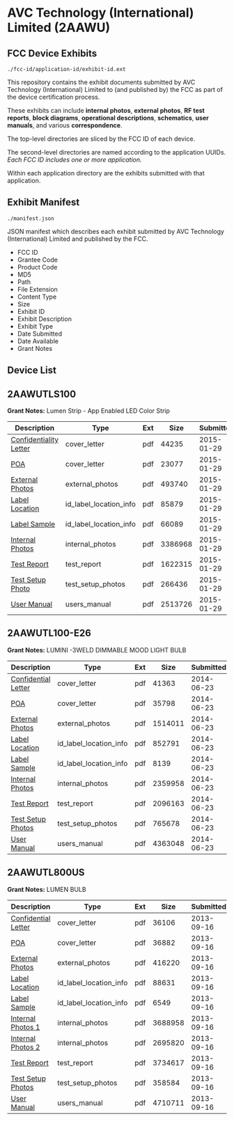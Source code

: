 # AVC Technology (International) Limited (2AAWU)
## FCC Device Exhibits

```
./fcc-id/application-id/exhibit-id.ext
```

This repository contains the exhibit documents submitted by AVC Technology (International) Limited to (and published by) the FCC as part of the device certification process.

These exhibits can include **internal photos**, **external photos**, **RF test reports**, **block diagrams**, **operational descriptions**, **schematics**, **user manuals**, and various **correspondence**.

The top-level directories are sliced by the FCC ID of each device.

The second-level directories are named according to the application UUIDs. *Each FCC ID includes one or more application.*

Within each application directory are the exhibits submitted with that application. 

## Exhibit Manifest

```
./manifest.json
```

JSON manifest which describes each exhibit submitted by AVC Technology (International) Limited and published by the FCC.

- FCC ID
- Grantee Code
- Product Code
- MD5
- Path
- File Extension
- Content Type
- Size
- Exhibit ID
- Exhibit Description
- Exhibit Type
- Date Submitted
- Date Available
- Grant Notes

## Device List
## 2AAWUTLS100
**Grant Notes:** Lumen Strip - App Enabled LED Color Strip

| Description | Type | Ext | Size | Submitted | Available |
| ----------- | ---- | --- | ---- | --------- | --------- |
| [Confidentiality Letter](2AAWUTLS100/8e44f4cae64e96ffe0d2166209369c94/2518037.pdf) | cover_letter | pdf | 44235 | 2015-01-29 | 2015-01-29 |
| [POA](2AAWUTLS100/8e44f4cae64e96ffe0d2166209369c94/2518040.pdf) | cover_letter | pdf | 23077 | 2015-01-29 | 2015-01-29 |
| [External Photos](2AAWUTLS100/8e44f4cae64e96ffe0d2166209369c94/2518036.pdf) | external_photos | pdf | 493740 | 2015-01-29 | 2015-01-29 |
| [Label Location](2AAWUTLS100/8e44f4cae64e96ffe0d2166209369c94/2518038.pdf) | id_label_location_info | pdf | 85879 | 2015-01-29 | 2015-01-29 |
| [Label Sample](2AAWUTLS100/8e44f4cae64e96ffe0d2166209369c94/2518039.pdf) | id_label_location_info | pdf | 66089 | 2015-01-29 | 2015-01-29 |
| [Internal Photos](2AAWUTLS100/8e44f4cae64e96ffe0d2166209369c94/2518041.pdf) | internal_photos | pdf | 3386968 | 2015-01-29 | 2015-01-29 |
| [Test Report](2AAWUTLS100/8e44f4cae64e96ffe0d2166209369c94/2518042.pdf) | test_report | pdf | 1622315 | 2015-01-29 | 2015-01-29 |
| [Test Setup Photo](2AAWUTLS100/8e44f4cae64e96ffe0d2166209369c94/2518043.pdf) | test_setup_photos | pdf | 266436 | 2015-01-29 | 2015-01-29 |
| [User Manual](2AAWUTLS100/8e44f4cae64e96ffe0d2166209369c94/2518044.pdf) | users_manual | pdf | 2513726 | 2015-01-29 | 2015-01-29 |
## 2AAWUTL100-E26
**Grant Notes:** LUMINI -3WELD DIMMABLE MOOD LIGHT BULB

| Description | Type | Ext | Size | Submitted | Available |
| ----------- | ---- | --- | ---- | --------- | --------- |
| [Confidential Letter](2AAWUTL100-E26/696a217480cc32392b138bda1113499e/2303162.pdf) | cover_letter | pdf | 41363 | 2014-06-23 | 2014-06-23 |
| [POA](2AAWUTL100-E26/696a217480cc32392b138bda1113499e/2303163.pdf) | cover_letter | pdf | 35798 | 2014-06-23 | 2014-06-23 |
| [External Photos](2AAWUTL100-E26/696a217480cc32392b138bda1113499e/2303165.pdf) | external_photos | pdf | 1514011 | 2014-06-23 | 2014-06-23 |
| [Label Location](2AAWUTL100-E26/696a217480cc32392b138bda1113499e/2303167.pdf) | id_label_location_info | pdf | 852791 | 2014-06-23 | 2014-06-23 |
| [Label Sample](2AAWUTL100-E26/696a217480cc32392b138bda1113499e/2303168.pdf) | id_label_location_info | pdf | 8139 | 2014-06-23 | 2014-06-23 |
| [Internal Photos](2AAWUTL100-E26/696a217480cc32392b138bda1113499e/2303166.pdf) | internal_photos | pdf | 2359958 | 2014-06-23 | 2014-06-23 |
| [Test Report](2AAWUTL100-E26/696a217480cc32392b138bda1113499e/2303164.pdf) | test_report | pdf | 2096163 | 2014-06-23 | 2014-06-23 |
| [Test Setup Photos](2AAWUTL100-E26/696a217480cc32392b138bda1113499e/2303169.pdf) | test_setup_photos | pdf | 765678 | 2014-06-23 | 2014-06-23 |
| [User Manual](2AAWUTL100-E26/696a217480cc32392b138bda1113499e/2303170.pdf) | users_manual | pdf | 4363048 | 2014-06-23 | 2014-06-23 |
## 2AAWUTL800US
**Grant Notes:** LUMEN BULB

| Description | Type | Ext | Size | Submitted | Available |
| ----------- | ---- | --- | ---- | --------- | --------- |
| [Confidential Letter](2AAWUTL800US/e4e033fa1c72bec02d5c8805438e183c/2072954.pdf) | cover_letter | pdf | 36106 | 2013-09-16 | 2013-09-16 |
| [POA](2AAWUTL800US/e4e033fa1c72bec02d5c8805438e183c/2072957.pdf) | cover_letter | pdf | 36882 | 2013-09-16 | 2013-09-16 |
| [External Photos](2AAWUTL800US/e4e033fa1c72bec02d5c8805438e183c/2072949.pdf) | external_photos | pdf | 416220 | 2013-09-16 | 2013-09-16 |
| [Label Location](2AAWUTL800US/e4e033fa1c72bec02d5c8805438e183c/2072955.pdf) | id_label_location_info | pdf | 88631 | 2013-09-16 | 2013-09-16 |
| [Label Sample](2AAWUTL800US/e4e033fa1c72bec02d5c8805438e183c/2072956.pdf) | id_label_location_info | pdf | 6549 | 2013-09-16 | 2013-09-16 |
| [Internal Photos 1](2AAWUTL800US/e4e033fa1c72bec02d5c8805438e183c/2072950.pdf) | internal_photos | pdf | 3688958 | 2013-09-16 | 2013-09-16 |
| [Internal Photos 2](2AAWUTL800US/e4e033fa1c72bec02d5c8805438e183c/2072951.pdf) | internal_photos | pdf | 2695820 | 2013-09-16 | 2013-09-16 |
| [Test Report](2AAWUTL800US/e4e033fa1c72bec02d5c8805438e183c/2072958.pdf) | test_report | pdf | 3734617 | 2013-09-16 | 2013-09-16 |
| [Test Setup Photos](2AAWUTL800US/e4e033fa1c72bec02d5c8805438e183c/2072952.pdf) | test_setup_photos | pdf | 358584 | 2013-09-16 | 2013-09-16 |
| [User Manual](2AAWUTL800US/e4e033fa1c72bec02d5c8805438e183c/2072953.pdf) | users_manual | pdf | 4710711 | 2013-09-16 | 2013-09-16 |
